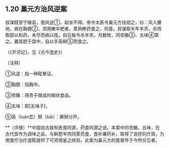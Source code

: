 ## 1.20  巢元方治风逆案

叔谋既至宁陵县，患风逆①，起坐不得。帝令太医令巢元方往视之，曰：风入腠地，病在胸臆②，须用嫩羊肥者，蒸熟糁药食之，则差。叔谋取半年羊羔，杀而取腔以和药，未尽而病以痊。自后每令杀羊羔，月数枚，同杏酪③、五味④蒸之。置其腔于盘中，自以手脔掰⑤而食之。

（《开河记》，见《古今逸史》）

〔注释〕

①风逆：指一种眩晕证。

②胸臆：指胸中。

③杏酪：用杏子做成的糊状食品。

④五味：即[五味子]。

⑤脔（luán峦）掰（bāi）：撕掰分开。

**〔评按〕**中国自古就有医食同源，药食同源之说。本案中的杏酪、五味，在古代皆作为调味之品，与鲜肥羊肉同蒸而食，食补兼药补，取得了良好的疗效，为用食疗治疗虚眩提供了可资借鉴之经验。此案为巢元方的医案传于今所仅见者。

